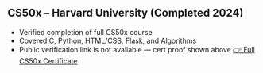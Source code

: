 ## CS50x – Harvard University (Completed 2024)

- Verified completion of full CS50x course  
- Covered C, Python, HTML/CSS, Flask, and Algorithms  
- Public verification link is not available — cert proof shown above
[👉 Full CS50x Certificate](./cs50x.md)
